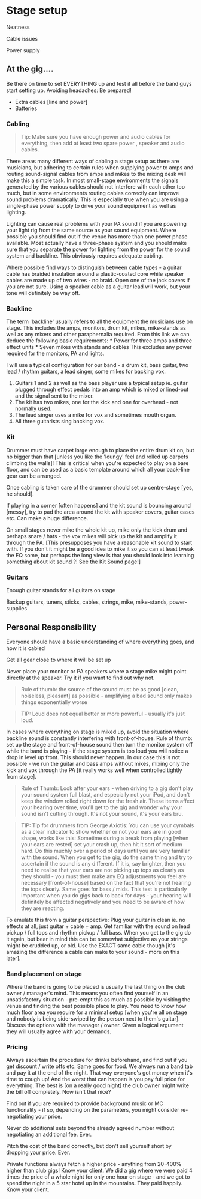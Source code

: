 # Stage setup

Neatness

Cable issues

Power supply

## At the gig.…

Be there on time to set EVERYTHING up and test it all before the band guys start setting up.
Avoiding headaches: Be prepared!
- Extra cables [line and power]
- Batteries

### Cabling

> Tip: Make sure you have enough power and audio cables for everything, then add at least two spare power , speaker and audio cables.

There areas many different ways of cabling a stage setup as there are musicians, but adhering to certain rules when supplying power to amps and routing sound-signal cables from amps and mikes to the mixing desk will make this a simple task.
In most small-stage environments the signals generated by the various cables should not interfere with each other too much, but in some environments routing cables correctly can improve sound problems dramatically. This is especially true when you are using a single-phase power supply to drive your sound equipment as well as lighting.

Lighting can cause real problems with your PA sound if you are powering your light rig from the same source as your sound equipment. Where possible you should find out if the venue has more than one power phase available. Most actually have a three-phase system and you should make sure that you separate the power for lighting from the power for the sound system and backline. This obviously requires adequate cabling.

Where possible find ways to distinguish between cable types - a guitar cable has braided insulation around a plastic-coated core while speaker cables are made up of two wires - no braid. Open one of the jack covers if you are not sure. Using a speaker cable as a guitar lead will work, but your tone will definitely be way off.

### Backline

The term 'backline' usually refers to all the equipment the musicians use on stage. This includes the amps, monitors, drum kit, mikes, mike-stands as well as any mixers and other paraphernalia required.
From this link we can deduce the following basic requirements:
    * Power for three amps and three effect units
    * Seven mikes with stands and cables
This excludes any power required for the monitors, PA and lights.

I will use a typical configuration for our band - a drum kit, bass guitar, two lead / rhythm guitars, a lead singer, some mikes for backing vox.
1.   Guitars 1 and 2 as well as the bass player use a typical setup ie. guitar plugged through effect pedals into an amp which is miked or lined-out and the signal sent to the mixer.
2.   The kit has two mikes, one for the kick and one for overhead - not normally used.
3.   The lead singer uses a mike for vox and sometimes mouth organ.
4.   All three guitarists sing backing vox.

### Kit

Drummer must have carpet large enough to place the entire drum kit on, but no bigger than that [unless you like the 'loungy' feel and rolled up carpets climbing the walls]! This is critical when you're expected to play on a bare floor, and can be used as a basic template around which all your back-line gear can be arranged.

Once cabling is taken care of the drummer should set up centre-stage [yes, he should].  

If playing in a corner [often happens] and the kit sound is bouncing around [messy], try to pad the area around the kit with speaker covers, guitar cases etc. Can make a huge difference.

On small stages never mike the whole kit up, mike only the kick drum and perhaps snare / hats - the vox mikes will pick up the kit and amplify it through the PA. [This presupposes you have a reasonable kit sound to start with. If you don't it might be a good idea to mike it so you can at least tweak the EQ some, but perhaps the long view is that you should look into learning something about kit sound ?! See the Kit Sound page!]

### Guitars

Enough guitar stands for all guitars on stage  

Backup guitars, tuners, sticks, cables, strings, mike, mike-stands, power-supplies  

## Personal Responsibility

Everyone should have a basic understanding of where everything goes, and how it is cabled  

Get all gear close to where it will be set up  

Never place your monitor or PA speakers where a stage mike might point directly at the speaker. Try it if you want to find out why not.  
> Rule of thumb: the source of the sound must be as good [clean, noiseless, pleasant] as possible - amplifying a bad sound only makes things exponentially worse

> TIP: Loud does not equal better or more powerful - usually it's just loud.  

In cases where everything on stage is miked up, avoid the situation where backline sound is constantly interfering with front-of-house. Rule of thumb: set up the stage and front-of-house sound then turn the monitor system off while the band is playing - if the stage system is too loud you will notice a drop in level up front. This should never happen. In our case this is not possible - we run the guitar and bass amps without mikes, mixing only the kick and vox through the PA [it really works well when controlled tightly from stage].

> Rule of Thumb: Look after your ears - when driving to a gig don't play your sound system full blast, and especially not your iPod, and don't keep the window rolled right down for the fresh air. These items affect your hearing over time, you'll get to the gig and wonder why your sound isn't cutting through. It's not your sound, it's your ears bru.

> TIP: Tip for drummers from George Axiotis: You can use your cymbals as a clear indicator to show whether or not your ears are in good shape, works like this: Sometime during a break from playing [when your ears are rested] set your crash up, then hit it sort of medium hard. Do this muchly over a period of days until you are very familiar with the sound. When you get to the gig, do the same thing and try to ascertain if the sound is any different. If it is, say brighter, then you need to realise that your ears are not picking up tops as clearly as they should - you must then make any EQ adjustments you feel are necessary [front-of-house] based on the fact that you're not hearing the tops clearly. Same goes for bass / mids. This test is particularly important when you do gigs back to back for days - your hearing will definitely be affected negatively and you need to be aware of how they are reacting.

To emulate this from a guitar perspective: Plug your guitar in clean ie. no effects at all, just guitar + cable + amp. Get familiar with the sound on lead pickup / full tops and rhythm pickup / full bass. When you get to the gig do it again, but bear in mind this can be somewhat subjective as your strings might be crudded up, or old. Use the EXACT same cable though [it's amazing the difference a cable can make to your sound - more on this later].

### Band placement  on stage

Where the band is going to be placed is usually the last thing on the club owner / manager's mind. This means you often find yourself in an unsatisfactory situation - pre-empt this as much as possible by visiting the venue and finding the best possible place to play. You need to know how much floor area you require for a minimal setup [when you're all on stage and nobody is being side-swiped by the person next to them's guitar]. Discuss the options with the manager / owner. Given a logical argument they will usually agree with your demands.

### Pricing

Always ascertain the procedure for drinks beforehand, and find out if you get discount / write offs etc. Same goes for food. We always run a band tab and pay it at the end of the night. That way everyone's got money when it's time to cough up! And the worst that can happen is you pay full price for everything. The best is [on a really good night] the club owner might write the bill off completely. Now isn't that nice?  

Find out if you are required to provide background music or MC functionality - if so, depending on the parameters, you might consider re-negotiating your price.  

Never do additional sets beyond the already agreed number without negotiating an additional fee. Ever.  

Pitch the cost of the band correctly, but don't sell yourself short by dropping your price. Ever.  

Private functions always fetch a higher price - anything from 20-400% higher than club gigs! Know your client. We did a gig where we were paid 4 times the price of a whole night for only one hour on stage - and we got to spend the night in a 5 star hotel up in the mountains. They paid happily. Know your client.
